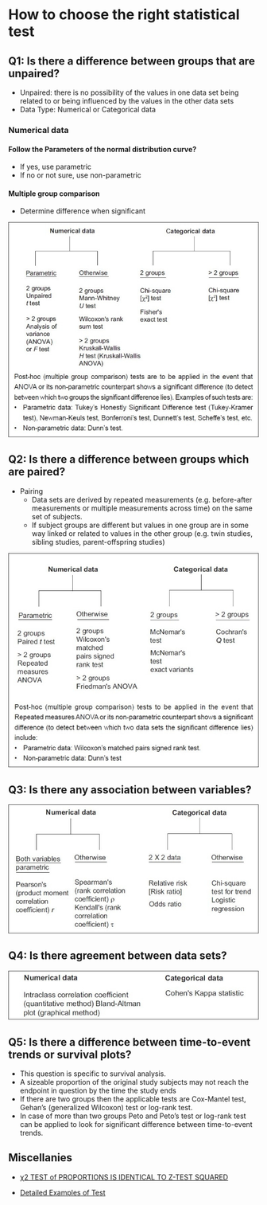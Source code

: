 # How to choose the right statistical test

## Q1: Is there a difference between groups that are unpaired?
* Unpaired: there is no possibility of the values in one data set being related to or being influenced by the values in the other data sets
* Data Type: Numerical or Categorical data
### Numerical data
#### Follow the Parameters of the normal distribution curve?
* If yes, use parametric
* If no or not sure, use non-parametric
#### Multiple group comparison
* Determine difference when significant

<img src="assets/Pick the Right Test-f6ed9220.jpg"/>

## Q2: Is there a difference between groups which are paired?
* Pairing
  * Data sets are derived by repeated measurements (e.g. before-after measurements or multiple measurements across time) on the same set of subjects.
  * If subject groups are different but values in one group are in some way linked or related to values in the other group (e.g. twin studies, sibling studies, parent-offspring studies)

<img alt="Pick the Right Test-99ca4ebf.jpg" src="assets/Pick the Right Test-99ca4ebf.jpg" width="" height="" >

## Q3: Is there any association between variables?
<img alt="Pick the Right Test-54aed4ac.jpg" src="assets/Pick the Right Test-54aed4ac.jpg" width="" height="" >

## Q4: Is there agreement between data sets?

<img alt="Pick the Right Test-db11f0d0.jpg" src="assets/Pick the Right Test-db11f0d0.jpg" width="" height="" >

## Q5: Is there a difference between time-to-event trends or survival plots?

* This question is specific to survival analysis.
* A sizeable proportion of the original study subjects may not reach the endpoint in question by the time the study ends
* If there are two groups then the applicable tests are Cox-Mantel test, Gehan’s (generalized Wilcoxon) test or log-rank test.
* In case of more than two groups Peto and Peto’s test or log-rank test can be applied to look for significant difference between time-to-event trends.

## Miscellanies
* [χ2  TEST of PROPORTIONS IS IDENTICAL TO Z-TEST SQUARED](http://rinterested.github.io/statistics/chi_square_same_as_z_test.html)

* [Detailed Examples of Test](https://stats.idre.ucla.edu/spss/whatstat/what-statistical-analysis-should-i-usestatistical-analyses-using-spss/)

